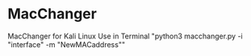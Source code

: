 # MacChanger
MacChanger for Kali Linux
Use in Terminal "python3 macchanger.py -i "interface" -m "NewMACaddress""
